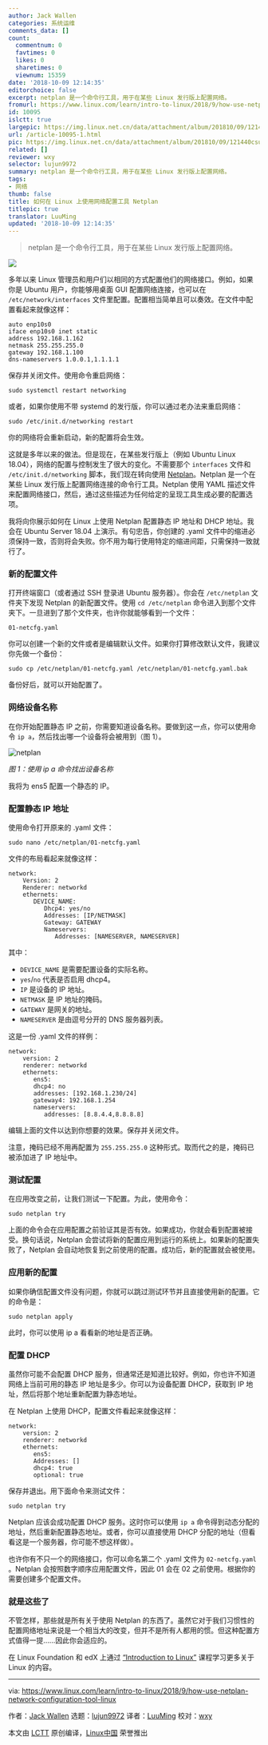 ```yaml
---
author: Jack Wallen
categories: 系统运维
comments_data: []
count:
  commentnum: 0
  favtimes: 0
  likes: 0
  sharetimes: 0
  viewnum: 15359
date: '2018-10-09 12:14:35'
editorchoice: false
excerpt: netplan 是一个命令行工具，用于在某些 Linux 发行版上配置网络。
fromurl: https://www.linux.com/learn/intro-to-linux/2018/9/how-use-netplan-network-configuration-tool-linux
id: 10095
islctt: true
largepic: https://img.linux.net.cn/data/attachment/album/201810/09/121440csujcv2hr3g4zkzi.jpg
url: /article-10095-1.html
pic: https://img.linux.net.cn/data/attachment/album/201810/09/121440csujcv2hr3g4zkzi.jpg.thumb.jpg
related: []
reviewer: wxy
selector: lujun9972
summary: netplan 是一个命令行工具，用于在某些 Linux 发行版上配置网络。
tags:
- 网络
thumb: false
title: 如何在 Linux 上使用网络配置工具 Netplan
titlepic: true
translator: LuuMing
updated: '2018-10-09 12:14:35'
---
```



> 
> netplan 是一个命令行工具，用于在某些 Linux 发行版上配置网络。
> 
> 
> 


![](/data/attachment/album/201810/09/121440csujcv2hr3g4zkzi.jpg)


多年以来 Linux 管理员和用户们以相同的方式配置他们的网络接口。例如，如果你是 Ubuntu 用户，你能够用桌面 GUI 配置网络连接，也可以在 `/etc/network/interfaces` 文件里配置。配置相当简单且可以奏效。在文件中配置看起来就像这样：



```
auto enp10s0
iface enp10s0 inet static
address 192.168.1.162
netmask 255.255.255.0
gateway 192.168.1.100
dns-nameservers 1.0.0.1,1.1.1.1
```

保存并关闭文件。使用命令重启网络：



```
sudo systemctl restart networking
```

或者，如果你使用不带 systemd 的发行版，你可以通过老办法来重启网络：



```
sudo /etc/init.d/networking restart
```

你的网络将会重新启动，新的配置将会生效。


这就是多年以来的做法。但是现在，在某些发行版上（例如 Ubuntu Linux 18.04），网络的配置与控制发生了很大的变化。不需要那个 `interfaces` 文件和 `/etc/init.d/networking` 脚本，我们现在转向使用 [Netplan](https://netplan.io/)。Netplan 是一个在某些 Linux 发行版上配置网络连接的命令行工具。Netplan 使用 YAML 描述文件来配置网络接口，然后，通过这些描述为任何给定的呈现工具生成必要的配置选项。


我将向你展示如何在 Linux 上使用 Netplan 配置静态 IP 地址和 DHCP 地址。我会在 Ubuntu Server 18.04 上演示。有句忠告，你创建的 .yaml 文件中的缩进必须保持一致，否则将会失败。你不用为每行使用特定的缩进间距，只需保持一致就行了。


### 新的配置文件


打开终端窗口（或者通过 SSH 登录进 Ubuntu 服务器）。你会在 `/etc/netplan` 文件夹下发现 Netplan 的新配置文件。使用 `cd /etc/netplan` 命令进入到那个文件夹下。一旦进到了那个文件夹，也许你就能够看到一个文件：



```
01-netcfg.yaml
```

你可以创建一个新的文件或者是编辑默认文件。如果你打算修改默认文件，我建议你先做一个备份：



```
sudo cp /etc/netplan/01-netcfg.yaml /etc/netplan/01-netcfg.yaml.bak
```

备份好后，就可以开始配置了。


### 网络设备名称


在你开始配置静态 IP 之前，你需要知道设备名称。要做到这一点，你可以使用命令 `ip a`，然后找出哪一个设备将会被用到（图 1）。


![netplan](/data/attachment/album/201810/09/121441duizabbq5bqaapbq.jpg "netplan")


*图 1：使用 ip a 命令找出设备名称*


我将为 ens5 配置一个静态的 IP。


### 配置静态 IP 地址


使用命令打开原来的 .yaml 文件：



```
sudo nano /etc/netplan/01-netcfg.yaml
```

文件的布局看起来就像这样：



```
network:
    Version: 2
    Renderer: networkd
    ethernets:
       DEVICE_NAME:
          Dhcp4: yes/no
          Addresses: [IP/NETMASK]
          Gateway: GATEWAY
          Nameservers:
             Addresses: [NAMESERVER, NAMESERVER]
```

其中：


* `DEVICE_NAME` 是需要配置设备的实际名称。
* `yes`/`no` 代表是否启用 dhcp4。
* `IP` 是设备的 IP 地址。
* `NETMASK` 是 IP 地址的掩码。
* `GATEWAY` 是网关的地址。
* `NAMESERVER` 是由逗号分开的 DNS 服务器列表。


这是一份 .yaml 文件的样例：



```
network:
    version: 2
    renderer: networkd
    ethernets:
       ens5:
       dhcp4: no
       addresses: [192.168.1.230/24]
       gateway4: 192.168.1.254
       nameservers:
          addresses: [8.8.4.4,8.8.8.8]
```

编辑上面的文件以达到你想要的效果。保存并关闭文件。


注意，掩码已经不用再配置为 `255.255.255.0` 这种形式。取而代之的是，掩码已被添加进了 IP 地址中。


### 测试配置


在应用改变之前，让我们测试一下配置。为此，使用命令：



```
sudo netplan try
```

上面的命令会在应用配置之前验证其是否有效。如果成功，你就会看到配置被接受。换句话说，Netplan 会尝试将新的配置应用到运行的系统上。如果新的配置失败了，Netplan 会自动地恢复到之前使用的配置。成功后，新的配置就会被使用。


### 应用新的配置


如果你确信配置文件没有问题，你就可以跳过测试环节并且直接使用新的配置。它的命令是：



```
sudo netplan apply
```

此时，你可以使用 ip a 看看新的地址是否正确。


### 配置 DHCP


虽然你可能不会配置 DHCP 服务，但通常还是知道比较好。例如，你也许不知道网络上当前可用的静态 IP 地址是多少。你可以为设备配置 DHCP，获取到 IP 地址，然后将那个地址重新配置为静态地址。


在 Netplan 上使用 DHCP，配置文件看起来就像这样：



```
network:
    version: 2
    renderer: networkd
    ethernets:
       ens5:
       Addresses: []
       dhcp4: true
       optional: true
```

保存并退出。用下面命令来测试文件：



```
sudo netplan try
```

Netplan 应该会成功配置 DHCP 服务。这时你可以使用 `ip a` 命令得到动态分配的地址，然后重新配置静态地址。或者，你可以直接使用 DHCP 分配的地址（但看看这是一个服务器，你可能不想这样做）。


也许你有不只一个的网络接口，你可以命名第二个 .yaml 文件为 `02-netcfg.yaml` 。Netplan 会按照数字顺序应用配置文件，因此 01 会在 02 之前使用。根据你的需要创建多个配置文件。


### 就是这些了


不管怎样，那些就是所有关于使用 Netplan 的东西了。虽然它对于我们习惯性的配置网络地址来说是一个相当大的改变，但并不是所有人都用的惯。但这种配置方式值得一提……因此你会适应的。


在 Linux Foundation 和 edX 上通过 [“Introduction to Linux”](https://training.linuxfoundation.org/linux-courses/system-administration-training/introduction-to-linux) 课程学习更多关于 Linux 的内容。




---


via: <https://www.linux.com/learn/intro-to-linux/2018/9/how-use-netplan-network-configuration-tool-linux>


作者：[Jack Wallen](https://www.linux.com/users/jlwallen) 选题：[lujun9972](https://github.com/lujun9972) 译者：[LuuMing](https://github.com/LuuMing) 校对：[wxy](https://github.com/wxy)


本文由 [LCTT](https://github.com/LCTT/TranslateProject) 原创编译，[Linux中国](https://linux.cn/) 荣誉推出